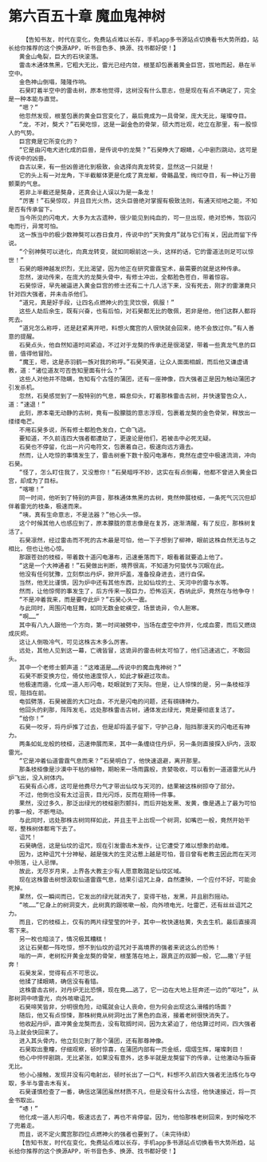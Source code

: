 # 第六百五十章 魔血鬼神树
        【告知书友，时代在变化，免费站点难以长存，手机app多书源站点切换看书大势所趋，站长给你推荐的这个换源APP，听书音色多、换源、找书都好使！】
       黄金山龟裂，巨大的石块滚落。
       雷击木通体焦黑，它粗大无比，雷光已经内敛，根茎却包裹着黄金巨宫，拔地而起，悬在半空中。
       金色神山倒塌，隆隆作响。
       石昊盯着半空中的雷击树，原本他觉得，这树没有什么意志，但是现在有点不确定了，完全是一种本能与直觉。
       “嗯？”
       他忽然发现，根茎包裹的黄金巨宫变化了，最后竟成为一具骨架，庞大无比，璀璨夺目。
       “龙，不对，獒犬？”石昊吃惊，这是一副金色的骨架，硕大而壮观，屹立在那里，有一股惊人的气势。
       巨宫竟是它所变化的？
       “它是由闪电犬进化成的巨兽，是传说中的龙獒？”石昊睁大了眼睛，心中剧烈跳动，这可是传说中的凶兽。
       自古以来，有一些凶兽进化到极致，会选择向真龙转变，显然这一只就是！
       它的头上有一对龙角，下半截躯体更是化成了真龙躯，骨骼晶莹，绚烂夺目，有一种让万兽颤栗的气息。
       若非上半截还是獒身，还真会让人误以为是一条龙！
       “厉害！”石昊惊叹，并且目光火热，这头巨兽绝对掌握有极致法则，有通天彻地之能，不知是否有传承留下。
       当今所见的闪电犬，大多为太古遗种，很少能见到纯血的，可一旦出现，绝对恐怖，驾驭闪电而行，异常可怕。
       这一族当中的极少数神獒可以吞日食月，传说中的“天狗食月”就与它们有关，因此而留下传说。
       “个别神獒可以进化，向真龙转变，就如同眼前这一头，这样的话，它的雷道法则足可以惊世！”
       石昊的眼神越发炽烈，无比渴望，因为他正在研究雷霆宝术，最需要的就是这种传承。
       忽然，波动传来，在庞大的龙獒头骨中，有修士冲出，全都脸色苍白，带着惊容。
       石昊惊讶，早先被逼进入黄金巨宫的修士还有二十几人活下来，没有死去，刚才的雷瀑竟只针对四大强者，并未击杀他们。
       “道兄，真是好手段，让四名点燃神火的生灵饮恨，佩服！”
       这些人劫后余生，既有兴奋，也有后怕，对石昊都无比的敬佩，若非是他，他们这群人都将死去。
       “道兄怎么称呼，还是赶紧离开吧，料想火魔宫的人很快就会回来，绝不会放过你。”有人善意的提醒。
       石昊点头，他自然知道时间紧迫，不过对于龙獒的传承还是很渴望，带着一些真龙气息的巨兽，值得他冒险。
       “魔王，嗯，这是赤羽鹤一族对我的称呼。”石昊笑道，让众人面面相觑，而后他又谦虚请教，道：“诸位道友可否告知里面有什么？”
       这些人对他并不隐瞒，告知有个古怪的蒲团，还有一座神像，四大强者正是因为触动蒲团才引发杀机。
       忽然，石昊感觉到了一股特别的气息，瞬息仰头，盯着那株雷击古树，并快速警告众人，道：“速退！”
       此刻，原本毫无动静的古树，竟有一股朦胧的意志浮现，包裹着龙獒的金色骨架，释放出一缕缕电芒。
       不用石昊多说，所有修士都脸色发白，亡命飞逃。
       要知道，不久前连四大强者都遭劫了，更遑论是他们，若被击中必死无疑。
       石昊也不停留，化出一片闪电符文，包裹着自己，极速向远方遁去。
       然而，让人吃惊的事情发生了，雷击树垂下数十股闪电瀑布，竟然在虚空中极速流淌，冲向石昊。
       “怪了，怎么盯住我了，又没惹你！”石昊暗呼不妙，这实在有点倒霉，他都不曾进入黄金巨宫，却成为了目标。
       “喀嚓！”
       同一时间，他听到了特别的声音，那株通体焦黑的古树，竟然伸展枝桠，一条死气沉沉但却伴着雷光的枝条，极速而来。
       “咦，真有生命意志，不是法器？”他心头一惊。
       这个时候其他人也感应到了，原本朦胧的意志像是在复苏，逐渐清醒，有了反应，那株树复活了。
       石昊凛然，经过雷击而不死的古木最是可怕，他一下子想到了柳神，眼前这株自然无法与之相比，但也让他心惊。
       那跟苍劲的枝桠，带着数十道闪电瀑布，迅速垂落而下，眼看着就要追上他了。
       “这是一个大神通者！”石昊做出判断，境界很高，不知道为何蛰伏与沉眠在此。
       他没有任何犹豫，立刻祭出丹炉，掀开炉盖，准备投身进去，进行自保。
       当然，他无比谨慎，因为炉中还有其他东西，比如仙坟的土、天河中的雷与水等。
       然而，让他惊愕的事发生了，后方传来一股巨力，恐怖滔天，吞纳此炉，竟然在与他争夺！
       “不是冲着我来，而是要夺此炉？”石昊心头一震。
       与此同时，周围闪电狂舞，如同无数金蛇横空，场景诡异，令人胆寒。
       “啊……”
       其中有八九人跟他一个方向，第一时间被劈中，当场在虚空中炸开，化成血雾，而后又燃烧成灰烬。
       这让人倒吸冷气，可见这株古木多么厉害。
       远处，其他人见到这一幕，亡魂皆冒，这诡异的雷击树太可怕了，他们迅速逃亡，不敢回头。
       其中一个老修士颤声道：“这难道是……传说中的魔血鬼神树？”
       石昊不断变换方位，倚仗他速度惊人，如此才躲避过攻击。
       他极速而遁，化成一道人形闪电，眨眼就到了天际。但是，让人惊悚的是，另一条枝桠浮现，阻挡在前。
       电弧劈落，石昊被震的大口吐血，不光是闪电的问题，还有磅礴神力。
       他回头的刹那，阵阵发毛，远处那株雷击古树，通体发出绿光，竟是要彻底复活了。
       “给你！”
       石昊一咬牙，将丹炉推了过去，但是却将盖子留下，守护己身，阻挡那漫天的闪电还有神力。
       两条如虬龙般的枝桠，迅速伸展而来，其中一条缠绕住丹炉，另一条则直接探入炉内，汲取雷光。
       “它是冲着仙道雷霆气息而来？”石昊明白了，他快速退避，离开那里。
       那条枝桠像是沙漠中干枯的植物，期盼来一场雨露般，贪婪吸收，可以看到一道道雷光从丹炉飞出，没入树体内。
       石昊有点心疼，这可是他费尽力气才带出仙坟与天河的，结果被这株树掠夺了部分。
       不过，他倒也没有太过沮丧，目光闪烁，反而在期待一件事。
       果然，没过多久，那泛出绿光的枝桠剧烈颤抖，而后开始发黑、发黄，像是遇上了最为可怕的事一般，不断甩动。
       与此同时，远处那株古树同样如此，并且主干上出现一个树洞，如嘴巴一般，竟然开始干呕，整株树体都弯下去了。
       诅咒！
       石昊确信，这是仙坟的诅咒，现在引发雷击木发作，让它遭受了难以想象的劫难。
       因为，这种诅咒十分神秘，越是强大的生灵沾惹上越是可怕，昔日曾有老教主因此而在天河中殒落，让人忌惮。
       故此，无尽岁月来，上界各大教主少有人愿意敢踏足仙坟区域。
       现在这株雷击树想汲取仙道雷霆气息，结果引诅咒上身，自然遭殃，一个应付不好，可能会死掉。
       果然，仅一瞬间而已，它发出的绿光就消失了，变得干枯，发黑，并且剧烈摇动。
       “咳……”它身上的树洞变大，此树真的跟咳嗽一般，向外喷电光，吐雷芒，还有丝丝诅咒之力。
       而且，它的枝桠上，仅有的两片绿莹莹的叶子，其中一枚快速枯黄，失去生机，最后直接凋零下来。
       另一枚也暗淡了，情况极其糟糕！
       这让石昊都一阵吃惊，想不到仙坟的诅咒对于高境界的强者来说这么的恐怖！
       嗡的一声，老树松开黄金龙獒的骨架，根茎落在地上，跟真正的双脚一般，它……撒丫子狂奔！
       石昊发呆，觉得有点不可思议。
       他揉了揉眼睛，确信没有看错。
       这株雷击古树，对丹炉无比恐惧，现在竟……逃了，它一边在大地上狂奔还一边的“呕吐”，从那树洞中喷雷光，向外咳嗽诅咒。
       石昊啼笑皆非，分明很危险，动辄就会让人丧命，但为何会出现这么滑稽的场面？
       随后，他又有点惊悚，那株树竟从树洞吐出了黑色的血液，接着老树很快消失了。
       他收起丹炉，直冲黄金龙獒而去，没有耽搁时间，因为太紧迫了，他估算过时间，四大强者马上就会快回来了。
       进入其头骨内，他立刻见到了那个蒲团，还有那尊神像。
       石昊取出重瞳，仔细观察，顿时惊喜，在蒲团内部有一页金纸，熠熠生辉，璀璨刺目！
       他心中怦怦剧跳，无比紧张，如果没有意外，这多半就是龙獒留下的传承，让他激动与振奋无比。
       他小心接触，发现并没有闪电射出，顿时长出了一口气，料想不久前四大强者无法炼化与夺取，多半与雷击木有关。
       石昊谨慎检查了一番，确信这蒲团虽然材质不凡，但是没有什么古怪，他快速接近，将一页金书取出。
       “哧！”
       他化成一道人形闪电，极速远去了，再也不肯停留。因为，他怕那株老树回来，到时候吃不了兜着走。
       而且，说不定火魔宫那四位点燃神火的强者也要到了。（未完待续）
       【告知书友，时代在变化，免费站点难以长存，手机app多书源站点切换看书大势所趋，站长给你推荐的这个换源APP，听书音色多、换源、找书都好使！】